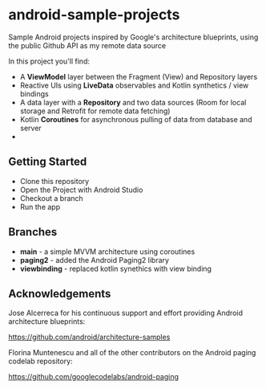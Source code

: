 # android-sample-projects

Sample Android projects inspired by Google's architecture blueprints, using the public Github API as my remote data source

In this project you'll find:

*   A **ViewModel** layer between the Fragment (View) and Repository layers
*   Reactive UIs using **LiveData** observables and Kotlin synthetics / view bindings
*   A data layer with a **Repository** and two data sources (Room for local storage and Retrofit for remote data fetching)
*   Kotlin **Coroutines** for asynchronous pulling of data from database and server
*   
## Getting Started

 * Clone this repository
 * Open the Project with Android Studio
 * Checkout a branch
 * Run the app

## Branches
 
 * **main** - a simple MVVM architecture using coroutines
 * **paging2** - added the Android Paging2 library
 * **viewbinding** - replaced kotlin synethics with view binding

## Acknowledgements

Jose Alcerreca for his continuous support and effort providing Android architecture blueprints:

https://github.com/android/architecture-samples

Florina Muntenescu and all of the other contributors on the Android paging codelab repository:

https://github.com/googlecodelabs/android-paging
